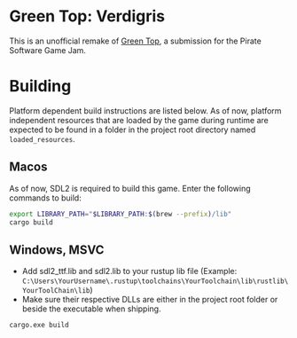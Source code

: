 # Green Top: Verdigris
This is an unofficial remake of [Green Top](https://rayo75.itch.io/green-top),
a submission for the Pirate Software Game Jam.

# Building
Platform dependent build instructions are listed below.
As of now, platform independent resources that are loaded by the game during runtime are expected to be found in a folder in the project root directory named `loaded_resources`.

## Macos
As of now, SDL2 is required to build this game. Enter the following commands to build:
```sh
export LIBRARY_PATH="$LIBRARY_PATH:$(brew --prefix)/lib"
cargo build
```

## Windows, MSVC
- Add sdl2_ttf.lib and sdl2.lib to your rustup lib file (Example: `C:\Users\YourUsername\.rustup\toolchains\YourToolchain\lib\rustlib\YourToolChain\lib`)
- Make sure their respective DLLs are either in the project root folder or beside the executable when shipping.
```bat
cargo.exe build
```